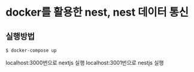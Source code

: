 # docker를 활용한 nest, nest 데이터 통신

## 실행방법
``` bash
$ docker-compose up
```

localhost:3000번으로 nextjs 실행
localhost:3001번으로 nestjs 실행
